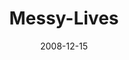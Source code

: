 ---
layout: music 
title: "Messy-Lives"
series: "We Wish You A Messy Christmas"
date: 2008-12-15 
description: "Brian Tome discusses how worship is messy and involves us putting Jesus at the center. We bring what we have to him."
audio: "http://s3.amazonaws.com/crossroadsaudiomessages/messyxmas4.mp3"
audio-duration: "37:11"
---